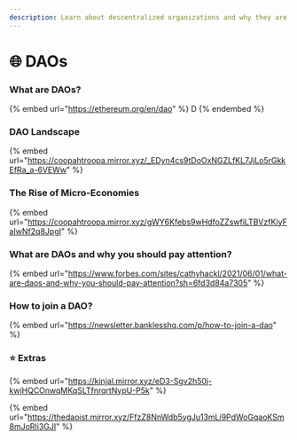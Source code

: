 ```yaml
---
description: Learn about descentralized organizations and why they are important.
---
```


# 🌐 DAOs

### What are DAOs?

{% embed url="https://ethereum.org/en/dao" %}
D
{% endembed %}

### DAO Landscape

{% embed url="https://coopahtroopa.mirror.xyz/_EDyn4cs9tDoOxNGZLfKL7JjLo5rGkkEfRa_a-6VEWw" %}

### The Rise of Micro-Economies

{% embed url="https://coopahtroopa.mirror.xyz/gWY6Kfebs9wHdfoZZswfiLTBVzfKiyFaIwNf2q8JpgI" %}

### What are DAOs and why you should pay attention?

{% embed url="https://www.forbes.com/sites/cathyhackl/2021/06/01/what-are-daos-and-why-you-should-pay-attention?sh=6fd3d84a7305" %}

### How to join a DAO?

{% embed url="https://newsletter.banklesshq.com/p/how-to-join-a-dao" %}

### ⭐️ Extras

{% embed url="https://kinjal.mirror.xyz/eD3-Sgv2h50j-kwjHQCOnwqMKqSLTfnrqrtNypU-P5k" %}

{% embed url="https://thedaoist.mirror.xyz/FfzZ8NnWdb5ygJu13mLi9PdWoGqaoKSm8mJoRIi3GJI" %}
